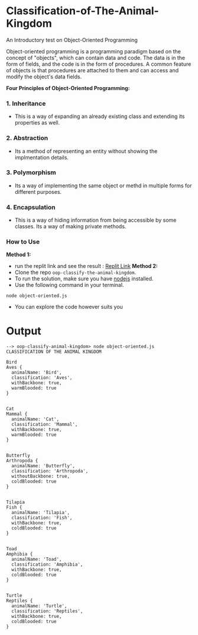 # Classification-of-The-Animal-Kingdom

An Introductory test on Object-Oriented Programming

Object-oriented programming is a programming paradigm based on the concept of "objects", which can contain data and code. The data is in the form of fields, and the code is in the form of procedures. A common feature of objects is that procedures are attached to them and can access and modify the object's data fields.

**Four Principles of Object-Oriented Programming:**

### 1. Inheritance 
- This is a way of expanding an already existing class and extending its properties as well.

### 2. Abstraction 
- Its a method of representing an entity without showing the implmentation details.

### 3. Polymorphism 
- Its a way of implementing the same object or methd in multiple forms for different purposes.

### 4. Encapsulation 
- This is a way of hiding information from being accessible by some classes. Its a way of making private methods.


### How to Use

**Method 1:** 
- run the replit link and see the result : [Replit Link](https://replit.com/@kingsleycj/OOP-classification-of-animal-kingdom#index.js)
**Method 2:**
- Clone the repo `oop-classify-the-animal-kingdom`.
- To run the solution, make sure you have [nodejs](https://nodejs.org/) installed.
- Use the following command in your terminal.
```
node object-oriented.js
```
- You can explore the code however suits you

# Output
```
--> oop-classify-animal-kingdom> node object-oriented.js
CLASSIFICATION OF THE ANIMAL KINGDOM

Bird
Aves {
  animalName: 'Bird',
  classification: 'Aves',
  withBackbone: true,
  warmBlooded: true
}


Cat
Mammal {
  animalName: 'Cat',
  classification: 'Mammal',
  withBackbone: true,
  warmBlooded: true
}


Butterfly
Arthropoda {
  animalName: 'Butterfly',
  classification: 'Arthropoda',
  withoutBackbone: true,
  coldBlooded: true
}


Tilapia
Fish {
  animalName: 'Tilapia',
  classification: 'Fish',
  withBackbone: true,
  coldBlooded: true
}


Toad
Amphibia {
  animalName: 'Toad',
  classification: 'Amphibia',
  withBackbone: true,
  coldBlooded: true
}


Turtle
Reptiles {
  animalName: 'Turtle',
  classification: 'Reptiles',
  withBackbone: true,
  coldBlooded: true
}

